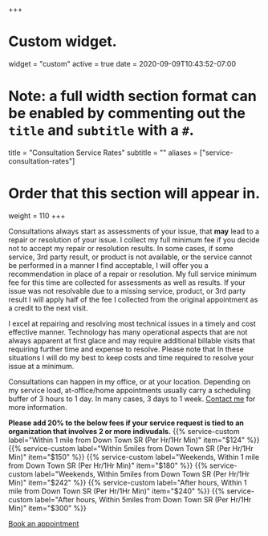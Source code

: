 +++
# Custom widget.
widget = "custom"
active = true
date = 2020-09-09T10:43:52-07:00

# Note: a full width section format can be enabled by commenting out the `title` and `subtitle` with a `#`.
title = "Consultation Service Rates"
subtitle = ""
aliases = ["service-consultation-rates"]
# Order that this section will appear in.
weight = 110
+++

Consultations always start as assessments of your issue, that **may** lead to a repair or resolution of your issue. I collect my full minimum fee if you decide not to accept my repair or resolution results.  In some cases, if some service, 3rd party result, or product is not available, or the service cannot be performed in a manner I find acceptable, I will offer you a recommendation in place of a repair or resolution. My full service minimum fee for this time are collected for assessments as well as results.  If your issue was not resolvable due to a missing service, product, or 3rd party result I will apply half of the fee I collected from the original appointment as a credit to the next visit.

I excel at repairing and resolving most technical issues in a timely and cost effective manner. Technology has many operational aspects that are not always apparent at first glace and may require additional billable visits that requiring further time and expense to resolve. Please note that In these situations I will do my best to keep costs and time required to resolve your issue at a minimum. 
  
Consultations can happen in my office, or at your location. Depending on my service load, at-office/home appointments usually carry a scheduling buffer of 3 hours to 1 day. In many cases, 3 days to 1 week. [Contact me](/#contact) for more information. 

<b>Please add 20% to the below fees if your service request is tied to an organization that involves 2 or more indivudals.</b>
{{% service-custom label="Within 1 mile from Down Town SR (Per Hr/1Hr Min)" item="$124" %}}
{{% service-custom label="Within 5miles from Down Town SR (Per Hr/1Hr Min)" item="$150" %}}
{{% service-custom label="Weekends, Within 1 mile from Down Town SR (Per Hr/1Hr Min)" item="$180" %}}
{{% service-custom label="Weekends, Within 5miles from Down Town SR (Per Hr/1Hr Min)" item="$242" %}}
{{% service-custom label="After hours, Within 1 mile from Down Town SR (Per Hr/1Hr Min)" item="$240" %}}
{{% service-custom label="After hours, Within 5miles from Down Town SR (Per Hr/1Hr Min)" item="$300" %}}

<a href="https://scheduling.scottrlarson.com/">Book an appointment</a> 